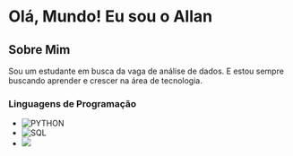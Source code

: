 # Olá, Mundo! Eu sou o Allan

## Sobre Mim

Sou um estudante em busca da vaga de análise de dados. E estou sempre buscando aprender e crescer na área de tecnologia.

### Linguagens de Programação
- ![PYTHON](https://img.shields.io/badge/Python-3776AB?style=for-the-badge&logo=python&logoColor=white)
- ![SQL](https://img.shields.io/badge/SQLite-07405E?style=for-the-badge&logo=sqlite&logoColor=white)
- ![](https://img.shields.io/badge/GIT-FA7343?style=for-the-badge&logoColor=white)
